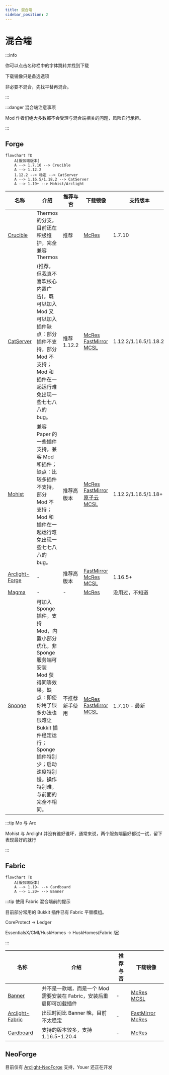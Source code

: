 ```yaml
---
title: 混合端
sidebar_position: 2
---
```


# 混合端

:::info

你可以点击名称栏中的字体跳转并找到下载

下载镜像只是备选选项

非必要不混合，先找平替再混合。

:::

:::danger 混合端注意事项

Mod 作者们绝大多数都不会受理与混合端相关的问题，风险自行承担。

:::

## Forge

```mermaid
flowchart TD
    A[服务端版本]
    A --> 1.7.10 --> Crucible
    A --> 1.12.2
    1.12.2 --> 稳定 --> CatServer
    A --> 1.16.5/1.18.2 --> CatServer
    A --> 1.19+ --> Mohist/Arclight
```

<!--markdownlint-disable line-length-->

| 名称                                                      | 介绍                                                                                                                        | 推荐与否     | 下载镜像                                                                                                                                                                                                             | 支持版本                  |
|---------------------------------------------------------|---------------------------------------------------------------------------------------------------------------------------|----------|------------------------------------------------------------------------------------------------------------------------------------------------------------------------------------------------------------------|-----------------------|
| [Crucible](https://github.com/CrucibleMC/Crucible)      | Thermos 的分支，目前还在积极维护，完全兼容 Thermos                                                                                         | 推荐       | [McRes](https://vip.123pan.cn/1821558579/6492157)                                                                                                                                                              | 1.7.10                |
| [CatServer](https://catmc.org/)                         | (推荐，但我真不喜欢核心内置广告)。既可以加入 Mod 又可以加入插件缺点：部分插件不支持，部分 Mod 不支持；Mod 和插件在一起运行难免出现一些七七八八的 bug。                                    | 推荐 1.12.2 | [McRes](https://mcres.cn/downloads/catserver.html) [FastMirror](https://www.fastmirror.net/#/download/CatServer) [MCSL](https://sync.mcsl.com.cn/core/CatServer)                                                 | 1.12.2/1.16.5/1.18.2/ |
| [Mohist](https://mohistmc.com/software/mohist)          | 兼容 Paper 的一些插件支持，兼容 Mod 和插件；缺点：比较多插件不支持，部分 Mod 不支持；Mod 和插件在一起运行难免出现一些七七八八的 bug。                                          | 推荐高版本    | [McRes](https://mcres.cn/downloads/mohist.html) [FastMirror](https://www.fastmirror.net/#/download/Mohist) [原子云](https://res.nullatom.com/Minecraft/Server/Mohist/) [MCSL](https://sync.mcsl.com.cn/core/Mohist) | 1.12.2/1.16.5/1.18+   |
| [Arclight-Forge](https://github.com/IzzelAliz/Arclight) | -                                                                                                                         | 推荐高版本    | [FastMirror](https://www.fastmirror.net/#/download/Arclight) [McRes](https://mcres.cn/downloads/arclight.html) [MCSL](https://sync.mcsl.com.cn/core/Arclight)                                                    | 1.16.5+               |
| [Magma](https://magmafoundation.org/)                   | -                                                                                                                         | -        | [McRes](https://mcres.cn/downloads/magma.html)                                                                                                                                                                   | 没用过，不知道               |
| [Sponge](sponge.md)                                     | 可加入 Sponge 插件，支持 Mod，内置小部分优化，非 Sponge 服务端可安装 Mod 获得同等效果。缺点：即使你用了很多办法也很难让 Bukkit 插件稳定运行；Sponge 插件特别少；启动速度特别慢。操作特别难，与前面的完全不相同。 | 不推荐新手使用  | [McRes](https://mcres.cn/downloads/spongeforge.html) [FastMirror](https://www.fastmirror.net/#/download/SpongeForge)  [MCSL](https://sync.mcsl.com.cn/core/SpongeForge)                                          | 1.7.10 - 最新           |

:::tip Mo 与 Arc

Mohist 与 Arclight 并没有谁好谁坏，通常来说，两个服务端最好都试一试，留下表现最好的就行

:::

## Fabric

```mermaid
flowchart TD
    A[服务端版本]
    A --> 1.19- --> Cardboard
    A --> 1.20+ --> Banner
```

:::tip 使用 Fabric 混合端前的提示

目前部分常用的 Bukkit 插件已有 Fabric 平替模组。

CoreProtect -> Ledger

EssentialsX/CMI/HuskHomes -> HuskHomes(Fabric 版)

:::

| 名称                                                       | 介绍                                       | 推荐与否 | 下载镜像                                                                                                           |
|----------------------------------------------------------|------------------------------------------|------|----------------------------------------------------------------------------------------------------------------|
| [Banner](https://new.mohistmc.com/software/banner)       | 并不是一款端，而是一个 Mod 需要安装在 Fabric，安装后重启即可加载插件 | -    | [McRes](https://mcres.cn/downloads/banner.html) [MCSL](https://sync.mcsl.com.cn/core/Banner)                   |
| [Arclight-Fabric](https://github.com/IzzelAliz/Arclight) | 出现时间比 Banner 晚，目前不太稳定                    | -    | [FastMirror](https://www.fastmirror.net/#/download/Arclight) [McRes](https://mcres.cn/downloads/arclight.html) |
| [Cardboard](https://cardboardpowered.org/)               | 支持的版本较多，支持 1.16.5-1.20.4                 | -    | [McRes](https://mcres.cn/downloads/carboard.html)                                                              |

<!--markdownlint-enable line-length-->

## NeoForge

目前仅有 [Arclight-NeoForge](https://github.com/IzzelAliz/Arclight) 支持，Youer 还正在开发
